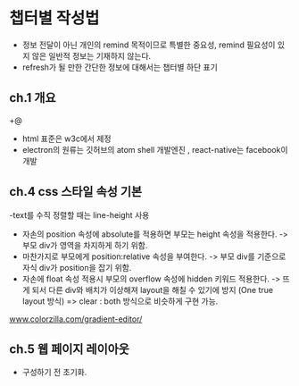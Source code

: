 # 챕터별 작성법

- 정보 전달이 아닌 개인의 remind 목적이므로 특별한 중요성, remind 필요성이 있지 않은 일반적 정보는 기재하지 않는다.
- refresh가 될 만한 간단한 정보에 대해서는 챕터별 하단 표기

## ch.1 개요

+@
- html 표준은 w3c에서 제정
- electron의 원류는 깃허브의 atom shell 개발엔진 , react-native는 facebook이 개발

## ch.4 css 스타일 속성 기본

-text를 수직 정렬할 때는 line-height 사용

- 자손의 position 속성에 absolute를 적용하면 부모는 height 속성을 적용한다. -> 부모 div가 영역을 차지하게 하기 위함.
- 마찬가지로 부모에게 position:relative 속성을 부여한다. -> 부모 div를 기준으로 자식 div가 position을 잡기 위함.
- 자손에 float 속성 적용시 부모의 overflow 속성에 hidden 키워드 적용한다. -> 뜨게 되서 다른 div와 배치가 이상해져 layout을 해칠 수 있기에 방지 (One true layout 방식)
  => clear : both 방식으로 비슷하게 구현 가능.

www.colorzilla.com/gradient-editor/

## ch.5 웹 페이지 레이아웃

- 구성하기 전 초기화.
